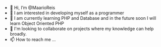 - 👋 Hi, I’m @MaarioReis
- 👀 I am interested in developing myself as a programmer
- 🌱 I am currently learning PHP and Database and in the future soon I will learn Object Oriented PHP
- 💞️ I'm looking to collaborate on projects where my knowledge can help broadly.
- 📫 How to reach me ...

<!---
MaarioReis/MaarioReis is a ✨ special ✨ repository because its `README.md` (this file) appears on your GitHub profile.
You can click the Preview link to take a look at your changes.
--->
